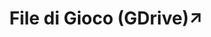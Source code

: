 ---
title: File di Gioco (GDrive)↗
nav_order: 3
redirect_to: https://drive.google.com/folderview?id=1v4lHA9wHureeLZjUF6e2kBoM-Xkh4_7X
---